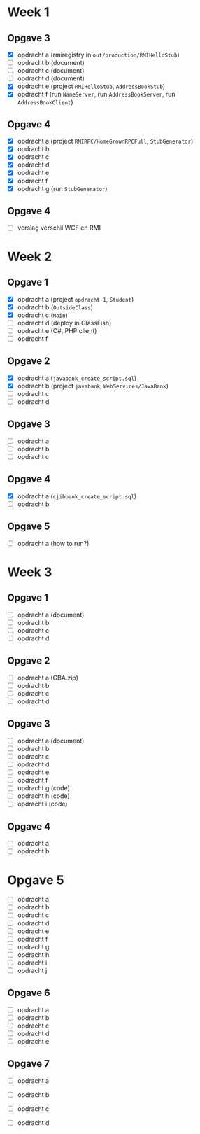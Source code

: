 # Week 1

## Opgave 3

- [x] opdracht a (rmiregistry in `out/production/RMIHelloStub`)
- [ ] opdracht b (document)
- [ ] opdracht c (document)
- [ ] opdracht d (document)
- [x] opdracht e (project `RMIHelloStub`, `AddressBookStub`)
- [x] opdracht f (run `NameServer`, run `AddressBookServer`, run `AddressBookClient`)

## Opgave 4

- [x] opdracht a (project `RMIRPC/HomeGrownRPCFull`, `StubGenerator`)
- [x] opdracht b
- [x] opdracht c
- [x] opdracht d
- [x] opdracht e
- [x] opdracht f
- [x] opdracht g (run `StubGenerator`)

## Opgave 4

- [ ] verslag verschil WCF en RMI

# Week 2

## Opgave 1

- [x] opdracht a (project `opdracht-1`, `Student`)
- [x] opdracht b (`OutsideClass`)
- [x] opdracht c (`Main`)
- [ ] opdracht d (deploy in GlassFish)
- [ ] opdracht e (C#, PHP client)
- [ ] opdracht f

## Opgave 2

- [x] opdracht a (`javabank_create_script.sql`)
- [x] opdracht b (project `javabank`, `WebServices/JavaBank`)
- [ ] opdracht c
- [ ] opdracht d

## Opgave 3

- [ ] opdracht a
- [ ] opdracht b
- [ ] opdracht c

## Opgave 4

- [x] opdracht a (`cjibbank_create_script.sql`)
- [ ] opdracht b

## Opgave 5

- [ ] opdracht a (how to run?)

# Week 3

## Opgave 1

- [ ] opdracht a (document)
- [ ] opdracht b
- [ ] opdracht c
- [ ] opdracht d

## Opgave 2

- [ ] opdracht a (GBA.zip)
- [ ] opdracht b 
- [ ] opdracht c 
- [ ] opdracht d 

## Opgave 3

- [ ] opdracht a (document)
- [ ] opdracht b
- [ ] opdracht c
- [ ] opdracht d
- [ ] opdracht e
- [ ] opdracht f
- [ ] opdracht g (code)
- [ ] opdracht h (code)
- [ ] opdracht i (code)

## Opgave 4

- [ ] opdracht a
- [ ] opdracht b

# Opgave 5

- [ ] opdracht a
- [ ] opdracht b
- [ ] opdracht c
- [ ] opdracht d
- [ ] opdracht e
- [ ] opdracht f
- [ ] opdracht g
- [ ] opdracht h
- [ ] opdracht i
- [ ] opdracht j

## Opgave 6

- [ ] opdracht a
- [ ] opdracht b
- [ ] opdracht c
- [ ] opdracht d
- [ ] opdracht e

## Opgave 7

- [ ] opdracht a
- [ ] opdracht b
- [ ] opdracht c
- [ ] opdracht d


